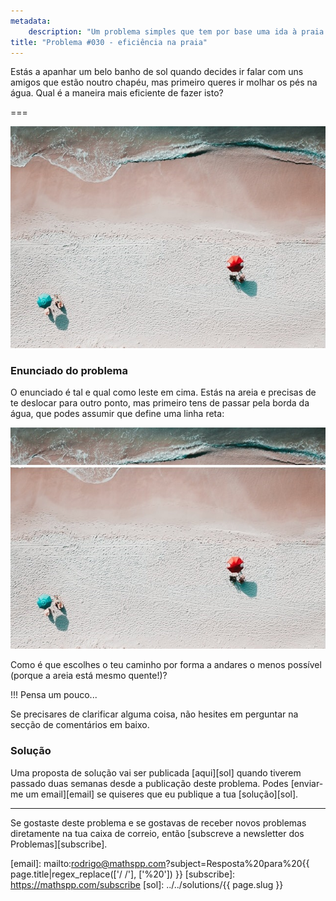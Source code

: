 ```yaml
---
metadata:
    description: "Um problema simples que tem por base uma ida à praia."
title: "Problema #030 - eficiência na praia"
---
```


Estás a apanhar um belo banho de sol quando decides ir falar com uns
amigos que estão noutro chapéu, mas primeiro queres ir molhar
os pés na água.
Qual é a maneira mais eficiente de fazer isto?

===

![](thumbnail.png "Versão editada da fotografia de Alex Perez no Unsplash")

### Enunciado do problema

O enunciado é tal e qual como leste em cima.
Estás na areia e precisas de te deslocar para outro ponto, mas primeiro
tens de passar pela borda da água, que podes assumir que define uma linha
reta:

![](_straight_shoreline.png "Borda da água representada por uma linha reta")

Como é que escolhes o teu caminho por forma a andares o menos possível
(porque a areia está mesmo quente!)?

!!! Pensa um pouco...

Se precisares de clarificar alguma coisa, não hesites em perguntar na secção de comentários em baixo.



### Solução

Uma proposta de solução vai ser publicada [aqui][sol] quando tiverem passado duas semanas desde a publicação deste problema.
Podes [enviar-me um email][email] se quiseres que eu publique a tua [solução][sol].
<!--Podes encontrar a minha proposta de solução [aqui][sol], para confirmares a tua resposta.
Também podes usar o link para partilhar a tua própria solução nos comentários. Por favor, **não** escrevas a tua solução nos comentários aqui em baixo.-->

---

Se gostaste deste problema e se gostavas de receber novos problemas diretamente na tua caixa de correio, então [subscreve a newsletter dos Problemas][subscribe].

[email]: mailto:rodrigo@mathspp.com?subject=Resposta%20para%20{{ page.title|regex_replace(['/ /'], ['%20']) }}
[subscribe]: https://mathspp.com/subscribe
[sol]: ../../solutions/{{ page.slug }}
